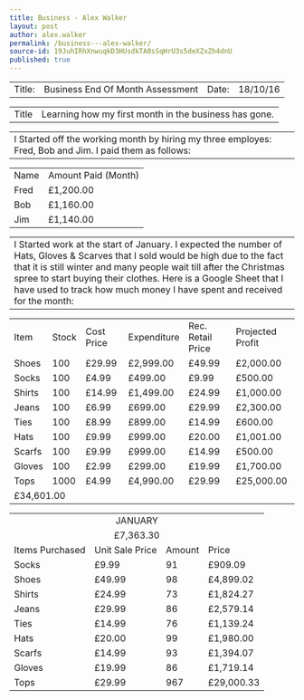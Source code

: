 ```yaml
---
title: Business - Alex Walker
layout: post
author: alex.walker
permalink: /business---alex-walker/
source-id: 19JuhIRhXnwuqkD3HUsdkTA0sSqHrU3s5deXZxZh4dnU
published: true
---
```

<table>
  <tr>
    <td>Title:  </td>
    <td>Business End Of Month Assessment</td>
    <td> Date:  </td>
    <td>18/10/16</td>
  </tr>
</table>


<table>
  <tr>
    <td>Title</td>
    <td>Learning how my first month in the business has gone.</td>
  </tr>
</table>


<table>
  <tr>
    <td>I Started off the working month by hiring my three employes: 
Fred, Bob and Jim. I paid them as follows: </td>
  </tr>
</table>


<table>
  <tr>
    <td>Name</td>
    <td>Amount Paid (Month)</td>
    </tr>
  <tr>
    <td>Fred</td>
    <td>£1,200.00</td>
  </tr>
  <tr>
    <td>Bob</td>
    <td>£1,160.00</td>
  </tr>
  <tr>
    <td>Jim</td>
    <td>£1,140.00</td>
  </tr>
</table>


<table>
  <tr>
    <td>I Started work at the start of January. I expected the number of Hats, Gloves & Scarves that I sold would be high due to the fact that it is still winter and many people wait till after the Christmas spree to start buying their clothes. Here is a Google Sheet that I have used to track how much money I have spent and received for the month:</td>
  </tr>
</table>


<table>
  <tr>
    <td>Item</td>
    <td>Stock</td>
    <td>Cost Price</td>
    <td>Expenditure</td>
    <td>Rec. Retail Price</td>
    <td>Projected Profit</td>
  </tr>
  <tr>
    <td>Shoes</td>
    <td>100</td>
    <td>£29.99</td>
    <td>£2,999.00</td>
    <td>£49.99</td>
    <td>£2,000.00</td>
  </tr>
  <tr>
    <td>Socks</td>
    <td>100</td>
    <td>£4.99</td>
    <td>£499.00</td>
    <td>£9.99</td>
    <td>£500.00</td>
  </tr>
  <tr>
    <td>Shirts</td>
    <td>100</td>
    <td>£14.99</td>
    <td>£1,499.00</td>
    <td>£24.99</td>
    <td>£1,000.00</td>
  </tr>
  <tr>
    <td>Jeans</td>
    <td>100</td>
    <td>£6.99</td>
    <td>£699.00</td>
    <td>£29.99</td>
    <td>£2,300.00</td>
  </tr>
  <tr>
    <td>Ties</td>
    <td>100</td>
    <td>£8.99</td>
    <td>£899.00</td>
    <td>£14.99</td>
    <td>£600.00</td>
  </tr>
  <tr>
    <td>Hats</td>
    <td>100</td>
    <td>£9.99</td>
    <td>£999.00</td>
    <td>£20.00</td>
    <td>£1,001.00</td>
  </tr>
  <tr>
    <td>Scarfs</td>
    <td>100</td>
    <td>£9.99</td>
    <td>£999.00</td>
    <td>£14.99</td>
    <td>£500.00</td>

  </tr>
  <tr>
    <td>Gloves</td>
    <td>100</td>
    <td>£2.99</td>
    <td>£299.00</td>
    <td>£19.99</td>
    <td>£1,700.00</td>
  </tr>
  <tr>
    <td>Tops</td>
    <td>1000</td>
    <td>£4.99</td>
    <td>£4,990.00</td>
    <td>£29.99</td>
    <td>£25,000.00</td>
  </tr>
  <tr>
    <td colspan="6">£34,601.00</td>
  </tr>
</table>
<table>
<tr>
<td colspan="4"><center>JANUARY</center></td>
<tr>
<td colspan="4"><center>£7,363.30</center></td>
    </tr>
<tr>
    <td>Items Purchased</td>
    <td>Unit Sale Price</td>
    <td>Amount</td>
    <td>Price</td>
    </tr>
<tr>
  <td>Socks</td>
    <td>£9.99</td>
    <td>91</td>
    <td>£909.09</td>
    </tr>
<tr>
    <td>Shoes</td>
    <td>£49.99</td>
    <td>98</td>
    <td>£4,899.02</td>
    </tr>
<tr>
    <td>Shirts</td>
    <td>£24.99</td>
    <td>73</td>
    <td>£1,824.27</td>
    </tr>
<tr>
    <td>Jeans</td>
    <td>£29.99</td>
    <td>86</td>
    <td>£2,579.14</td>
    </tr>
<tr>
    <td>Ties</td>
    <td>£14.99</td>
    <td>76</td>
    <td>£1,139.24</td>
    </tr>
<tr>
 <td>Hats</td>
    <td>£20.00</td>
    <td>99</td>
    <td>£1,980.00</td>
    </tr>
<tr>
<td>Scarfs</td>
    <td>£14.99</td>
    <td>93</td>
    <td>£1,394.07</td>
    </tr>
<tr>
 <td>Gloves</td>
    <td>£19.99</td>
    <td>86</td>
    <td>£1,719.14</td>
    </tr>
  <tr>
    <td>Tops</td>
    <td>£29.99</td>
    <td>967</td>
    <td>£29,000.33</td>
  </tr>


